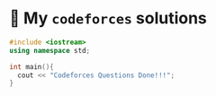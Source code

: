 # 🤖 **My `codeforces` solutions**

```c++
#include <iostream>
using namespace std;

int main(){
  cout << "Codeforces Questions Done!!!";
}
```
